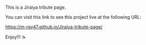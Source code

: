 This is a Jiraiya tribute page.

You can visit this link to see this project live at the following URL:

https://m-ray47.github.io/Jiraiya-tribute-page/

Enjoy!!! :coffee:

